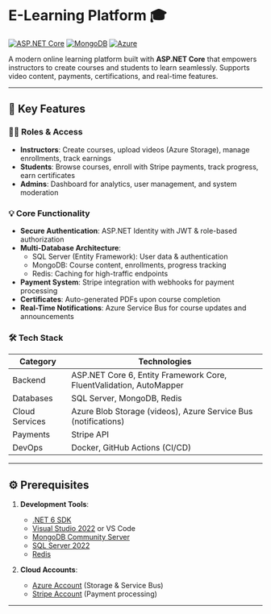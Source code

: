 # E-Learning Platform 🎓

[![ASP.NET Core](https://img.shields.io/badge/ASP.NET_Core-6.0+-blue.svg)](https://dotnet.microsoft.com/)
[![MongoDB](https://img.shields.io/badge/MongoDB-7.0+-green.svg)](https://www.mongodb.com/)
[![Azure](https://img.shields.io/badge/Azure_Storage-%230078D4.svg?logo=microsoft-azure)](https://azure.microsoft.com/)

A modern online learning platform built with **ASP.NET Core** that empowers instructors to create courses and students to learn seamlessly. Supports video content, payments, certifications, and real-time features.

---

## 🚀 Key Features

### 👩🏫 Roles & Access
- **Instructors**: Create courses, upload videos (Azure Storage), manage enrollments, track earnings
- **Students**: Browse courses, enroll with Stripe payments, track progress, earn certificates
- **Admins**: Dashboard for analytics, user management, and system moderation

### 💡 Core Functionality
- **Secure Authentication**: ASP.NET Identity with JWT & role-based authorization
- **Multi-Database Architecture**:
  - SQL Server (Entity Framework): User data & authentication
  - MongoDB: Course content, enrollments, progress tracking
  - Redis: Caching for high-traffic endpoints
- **Payment System**: Stripe integration with webhooks for payment processing
- **Certificates**: Auto-generated PDFs upon course completion
- **Real-Time Notifications**: Azure Service Bus for course updates and announcements

### 🛠️ Tech Stack
| Category          | Technologies                                                                 |
|-------------------|------------------------------------------------------------------------------|
| Backend           | ASP.NET Core 6, Entity Framework Core, FluentValidation, AutoMapper         |
| Databases         | SQL Server, MongoDB, Redis                                                   |
| Cloud Services    | Azure Blob Storage (videos), Azure Service Bus (notifications)              |
| Payments          | Stripe API                                                                   |
| DevOps            | Docker, GitHub Actions (CI/CD)                                              |

---

## ⚙️ Prerequisites

1. **Development Tools**:
   - [.NET 6 SDK](https://dotnet.microsoft.com/download)
   - [Visual Studio 2022](https://visualstudio.microsoft.com/) or VS Code
   - [MongoDB Community Server](https://www.mongodb.com/try/download/community)
   - [SQL Server 2022](https://www.microsoft.com/en-us/sql-server/sql-server-downloads)
   - [Redis](https://redis.io/download)

2. **Cloud Accounts**:
   - [Azure Account](https://azure.microsoft.com/) (Storage & Service Bus)
   - [Stripe Account](https://stripe.com/) (Payment processing)

---

